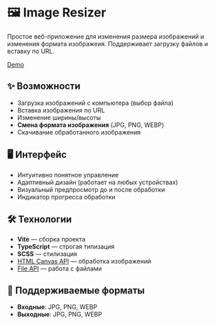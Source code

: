 # 🖼️ Image Resizer

Простое веб-приложение для изменения размера изображений и изменения формата изображеия. Поддерживает загрузку файлов и вставку по URL.

[Demo](https://imgsresizer.netlify.app/)

## ✨ Возможности
- Загрузка изображений с компьютера (выбор файла)
- Вставка изображения по URL
- Изменение ширины/высоты 
- **Смена формата изображения** (JPG, PNG, WEBP)
- Скачивание обработанного изображения

## 🖥️ Интерфейс
- Интуитивно понятное управление
- Адаптивный дизайн (работает на любых устройствах)
- Визуальный предпросмотр до и после обработки
- Индикатор прогресса обработки

## 🛠 Технологии
- **Vite** — сборка проекта
- **TypeScript** — строгая типизация
- **SCSS** — стилизация
- [HTML Canvas API](https://developer.mozilla.org/ru/docs/Web/API/Canvas_API) — обработка изображений
- [File API](https://developer.mozilla.org/ru/docs/Web/API/File_API) — работа с файлами

## 🔄 Поддерживаемые форматы
- **Входные**: JPG, PNG, WEBP
- **Выходные**: JPG, PNG, WEBP
